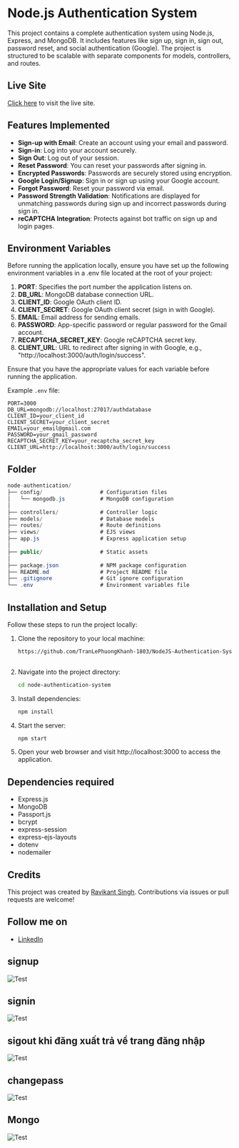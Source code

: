 # Node.js Authentication System

This project contains a complete authentication system using Node.js, Express, and MongoDB. It includes features like sign up, sign in, sign out, password reset, and social authentication (Google). The project is structured to be scalable with separate components for models, controllers, and routes.

## Live Site
[Click here](https://nodejs-authentication-system-l2pu.onrender.com/user/signin) to visit the live site.

## Features Implemented
- **Sign-up with Email**: Create an account using your email and password.
- **Sign-in**: Log into your account securely.
- **Sign Out**: Log out of your session.
- **Reset Password**: You can reset your passwords after signing in.
- **Encrypted Passwords**: Passwords are securely stored using encryption.
- **Google Login/Signup**: Sign in or sign up using your Google account.
- **Forgot Password**: Reset your password via email.
- **Password Strength Validation**: Notifications are displayed for unmatching passwords during sign up and incorrect passwords during sign in.
- **reCAPTCHA Integration**: Protects against bot traffic on sign up and login pages.

## Environment Variables

Before running the application locally, ensure you have set up the following environment variables in a .env file located at the root of your project:

1. **PORT**: Specifies the port number the application listens on.
2. **DB_URL**: MongoDB database connection URL.
3. **CLIENT_ID**: Google OAuth client ID.
4. **CLIENT_SECRET**: Google OAuth client secret (sign in with Google).
5. **EMAIL**: Email address for sending emails.
6. **PASSWORD**: App-specific password or regular password for the Gmail account.
7. **RECAPTCHA_SECRET_KEY**: Google reCAPTCHA secret key.
8. **CLIENT_URL**: URL to redirect after signing in with Google, e.g., "http://localhost:3000/auth/login/success".

Ensure that you have the appropriate values for each variable before running the application.

Example `.env` file:

```plaintext
PORT=3000
DB_URL=mongodb://localhost:27017/authdatabase
CLIENT_ID=your_client_id
CLIENT_SECRET=your_client_secret
EMAIL=your_email@gmail.com
PASSWORD=your_gmail_password
RECAPTCHA_SECRET_KEY=your_recaptcha_secret_key
CLIENT_URL=http://localhost:3000/auth/login/success
```

## Folder
  ```csharp
node-authentication/
├── config/                  # Configuration files
│   └── mongodb.js           # MongoDB configuration
│
├── controllers/             # Controller logic
├── models/                  # Database models
├── routes/                  # Route definitions
├── views/                   # EJS views
├── app.js                   # Express application setup
│
├── public/                  # Static assets
│
├── package.json             # NPM package configuration
├── README.md                # Project README file
├── .gitignore               # Git ignore configuration
└── .env                     # Environment variables file

```

## Installation and Setup

Follow these steps to run the project locally:


1. Clone the repository to your local machine:

   ```bash
   https://github.com/TranLePhuongKhanh-1803/NodeJS-Authentication-Systemgit clone https://github.com/your-username/nodejs-authentication-system.git
  
2. Navigate into the project directory:
   ```bash
   cd node-authentication-system
    ```
3. Install dependencies:
   ```bash
   npm install

4. Start the server:
   ```bash
   npm start
5. Open your web browser and visit http://localhost:3000 to access the application.

## Dependencies required

- Express.js
- MongoDB
- Passport.js
- bcrypt
- express-session
- express-ejs-layouts
- dotenv
- nodemailer

## Credits

This project was created by [Ravikant Singh](https://github.com/ravikantsingh12). Contributions via issues or pull requests are welcome!

## Follow me on

- [LinkedIn](https://www.linkedin.com/in/ravikant-singh-327a98241)
##  signup
![Test](./public/results/signup.png)

## signin
![Test](./public/results/signin.png)
## sigout khi đăng xuất trả về trang đăng nhập 
![Test](./public/results/sigout.png)
## changepass
![Test](./public/results/changepass.png)
## Mongo 
![Test](./public/results/mongo.png)
